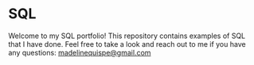 # SQL
Welcome to my SQL portfolio! This repository contains examples of SQL that I have done. Feel free to take a look and reach out to me if you have any questions: madelinequispe@gmail.com
